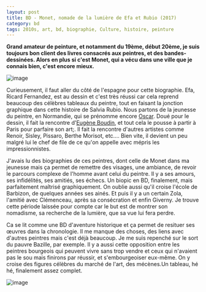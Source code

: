 ```yaml
---
layout: post
title: BD - Monet, nomade de la lumière de Efa et Rubio (2017)
category: bd
tags: 2010s, art, bd, biographie, Culture, histoire, peinture
---
```

**Grand amateur de peinture, et notamment du 19ème, début 20ème, je suis toujours bon client des livres consacrés aux peintres, et des bandes-dessinées. Alors en plus si c'est Monet, qui a vécu dans une ville que je connais bien, c'est encore mieux.**

![image](https://filedn.eu/llqi9IBxlYouGRXYG2xlROb/img/2019/monet1.jpg)

Curieusement, il faut aller du côté de l'espagne pour cette biographie. Efa, Ricard Fernandez, est au dessin et c'est très réussi car cela reprend beaucoup des célèbres tableaux du peintre, tout en faisant la jonction graphique dans cette histoire de Salvia Rubio. Nous partons de la jeunesse du peintre, en Normandie, qui se prénomme encore <a href="https://fr.wikipedia.org/wiki/Claude_Monet">Oscar</a>. Doué pour le dessin, il fait la rencontre d'<a href="https://fr.wikipedia.org/wiki/Eug%C3%A8ne_Boudin">Eugène Boudin</a>, et tout cela le pousse à partir à Paris pour parfaire son art;. Il fait la rencontre d'autres artistes comme Renoir, Sisley, Pissaro, Berthe Morisot, etc.... Bien vite, il devient un peu malgré lui le chef de file de ce qu'on appelle avec mépris les impressionnistes.

J'avais lu des biographies de ces peintres, dont celle de Monet dans ma jeunesse mais ça permet de remettre des visages, une ambiance, de revoir le parcours complexe de l'homme avant celui du peintre. Il y a ses amours, ses infidélités, ses amitiés, ses échecs. Un biopic en BD, finalement, mais parfaitement maîtrisé graphiquement. On oublie aussi qu'il croise l'école de Barbizon, de quelques années ses ainés. Et puis il y a un certain Zola, l'amitié avec Clémenceau, après sa consécration et enfin Giverny. Je trouve cette période laissée pour compte car le but est de montrer son nomadisme, sa recherche de la lumière, que sa vue lui fera perdre.

Ca se lit comme une BD d'aventure historique et ça permet de resituer ses œuvres dans la chronologie. Il me manque des choses, des liens avec d'autres peintres mais c'est déjà beaucoup. Je me suis repenché sur le sort du pauvre Bazille, par exemple. Il y a aussi cette opposition entre les peintres bourgeois qui peuvent vivre sans trop vendre et ceux qui n'avaient pas le sou mais finirons par réussir, et s'embourgeoiser eux-même. On y croise des figures célèbres du marché de l'art, des mécènes.Un tableau, hé hé, finalement assez complet.

![image](https://filedn.eu/llqi9IBxlYouGRXYG2xlROb/img/2019/monet2.jpg)
